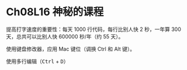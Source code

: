 # Ch08L16 神秘的课程



提高打字速度的重要性：每天 1000 行代码，每行比别人快 2 秒，一年算 300 天，总共可以比别人快 600000 秒/年（约 55 天）。

使用键盘修改器，应用 Mac 键位（调换 Ctrl 和 Alt 键）。

使用多行编辑（<kbd>Ctrl</kbd> + <kbd>D</kbd>）
